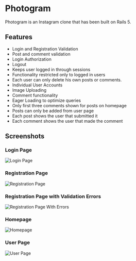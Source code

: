 # Photogram

Photogram is an Instagram clone that has been built on Rails 5.

## Features

* Login and Registration Validation
* Post and comment validation
* Login Authorization
* Logout
* Keeps user logged in through sessions
* Functionality restricted only to logged in users
* Each user can only delete his own posts or comments.
* Individual User Accounts
* Image Uploading
* Comment functionality
* Eager Loading to optimize queries
* Only first three comments shown for posts on homepage
* Posts can only be added from user page
* Each post shows the user that submitted it
* Each comment shows the user that made the comment

## Screenshots

### Login Page
![Login Page](app/assets/images/photogram_login.png "Login Page")

### Registration Page
![Registration Page](app/assets/images/photogram_register.png "Registration Page")

### Registration Page with Validation Errors
![Registration Page With Errors](app/assets/images/photogram_register_error.png "Registration Page With Errors")

### Homepage
![Homepage](app/assets/images/photogram_homepage.png "Homepage")

### User Page
![User Page](app/assets/images/photogram_user_page.png "User Page")
